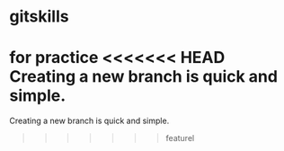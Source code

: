 # gitskills
for practice
<<<<<<< HEAD
Creating a new branch is quick and simple.
=======
Creating a new branch is quick and simple.
>>>>>>> featurel
